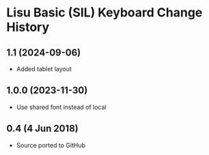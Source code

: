Lisu Basic (SIL) Keyboard Change History
=======================

1.1 (2024-09-06)
----------------
* Added tablet layout

1.0.0 (2023-11-30)
----------------
* Use shared font instead of local

0.4 (4 Jun 2018)
-----------------
* Source ported to GitHub
